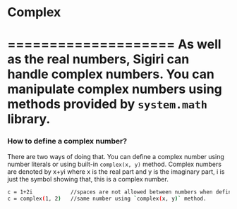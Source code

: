 ﻿# Complex
====================
As well as the real numbers, Sigiri can handle complex numbers. You can manipulate complex numbers using methods provided by `system.math` library.
====================
### How to define a complex number?
There are two ways of doing that. You can define a complex number using number literals or using built-in `complex(x, y)` method. 
Complex numbers are denoted by x+yi where x is the real part and y is the imaginary part, i is just the symbol showing that, this is a complex number.
```sh
c = 1+2i			//spaces are not allowed between numbers when defining complex numbers.
c = complex(1, 2)	//same number using `complex(x, y)` method.
```